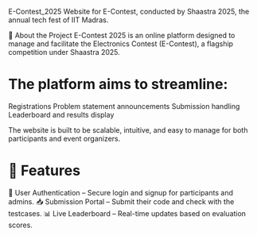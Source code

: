 E-Contest_2025
Website for E-Contest, conducted by Shaastra 2025, the annual tech fest of IIT Madras.

🌟 About the Project
E-Contest 2025 is an online platform designed to manage and facilitate the Electronics Contest (E-Contest), a flagship competition under Shaastra 2025. 
# The platform aims to streamline:
Registrations
Problem statement announcements
Submission handling
Leaderboard and results display

The website is built to be scalable, intuitive, and easy to manage for both participants and event organizers.

# 🔧 Features
📝 User Authentication – Secure login and signup for participants and admins.
📥 Submission Portal – Submit their code and check with the testcases.
📊 Live Leaderboard – Real-time updates based on evaluation scores.



